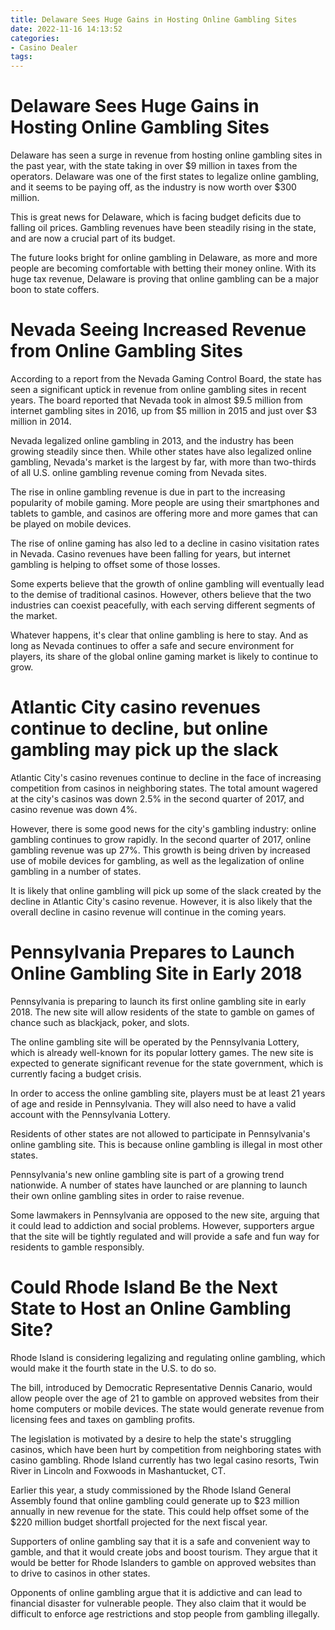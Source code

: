 ```yaml
---
title: Delaware Sees Huge Gains in Hosting Online Gambling Sites 
date: 2022-11-16 14:13:52
categories:
- Casino Dealer
tags:
---
```



#  Delaware Sees Huge Gains in Hosting Online Gambling Sites 

Delaware has seen a surge in revenue from hosting online gambling sites in the past year, with the state taking in over $9 million in taxes from the operators. Delaware was one of the first states to legalize online gambling, and it seems to be paying off, as the industry is now worth over $300 million.

This is great news for Delaware, which is facing budget deficits due to falling oil prices. Gambling revenues have been steadily rising in the state, and are now a crucial part of its budget.

The future looks bright for online gambling in Delaware, as more and more people are becoming comfortable with betting their money online. With its huge tax revenue, Delaware is proving that online gambling can be a major boon to state coffers.

#  Nevada Seeing Increased Revenue from Online Gambling Sites  

According to a report from the Nevada Gaming Control Board, the state has seen a significant uptick in revenue from online gambling sites in recent years. The board reported that Nevada took in almost $9.5 million from internet gambling sites in 2016, up from $5 million in 2015 and just over $3 million in 2014.

Nevada legalized online gambling in 2013, and the industry has been growing steadily since then. While other states have also legalized online gambling, Nevada's market is the largest by far, with more than two-thirds of all U.S. online gambling revenue coming from Nevada sites.

The rise in online gambling revenue is due in part to the increasing popularity of mobile gaming. More people are using their smartphones and tablets to gamble, and casinos are offering more and more games that can be played on mobile devices.

The rise of online gaming has also led to a decline in casino visitation rates in Nevada. Casino revenues have been falling for years, but internet gambling is helping to offset some of those losses.

Some experts believe that the growth of online gambling will eventually lead to the demise of traditional casinos. However, others believe that the two industries can coexist peacefully, with each serving different segments of the market.

Whatever happens, it's clear that online gambling is here to stay. And as long as Nevada continues to offer a safe and secure environment for players, its share of the global online gaming market is likely to continue to grow.

#  Atlantic City casino revenues continue to decline, but online gambling may pick up the slack 

Atlantic City's casino revenues continue to decline in the face of increasing competition from casinos in neighboring states. The total amount wagered at the city's casinos was down 2.5% in the second quarter of 2017, and casino revenue was down 4%. 

However, there is some good news for the city's gambling industry: online gambling continues to grow rapidly. In the second quarter of 2017, online gambling revenue was up 27%. This growth is being driven by increased use of mobile devices for gambling, as well as the legalization of online gambling in a number of states. 

It is likely that online gambling will pick up some of the slack created by the decline in Atlantic City's casino revenue. However, it is also likely that the overall decline in casino revenue will continue in the coming years.

#  Pennsylvania Prepares to Launch Online Gambling Site in Early 2018 
Pennsylvania is preparing to launch its first online gambling site in early 2018. The new site will allow residents of the state to gamble on games of chance such as blackjack, poker, and slots.

The online gambling site will be operated by the Pennsylvania Lottery, which is already well-known for its popular lottery games. The new site is expected to generate significant revenue for the state government, which is currently facing a budget crisis.

In order to access the online gambling site, players must be at least 21 years of age and reside in Pennsylvania. They will also need to have a valid account with the Pennsylvania Lottery.

Residents of other states are not allowed to participate in Pennsylvania's online gambling site. This is because online gambling is illegal in most other states.

Pennsylvania's new online gambling site is part of a growing trend nationwide. A number of states have launched or are planning to launch their own online gambling sites in order to raise revenue.

Some lawmakers in Pennsylvania are opposed to the new site, arguing that it could lead to addiction and social problems. However, supporters argue that the site will be tightly regulated and will provide a safe and fun way for residents to gamble responsibly.

#  Could Rhode Island Be the Next State to Host an Online Gambling Site?

Rhode Island is considering legalizing and regulating online gambling, which would make it the fourth state in the U.S. to do so.

The bill, introduced by Democratic Representative Dennis Canario, would allow people over the age of 21 to gamble on approved websites from their home computers or mobile devices. The state would generate revenue from licensing fees and taxes on gambling profits.

The legislation is motivated by a desire to help the state's struggling casinos, which have been hurt by competition from neighboring states with casino gambling. Rhode Island currently has two legal casino resorts, Twin River in Lincoln and Foxwoods in Mashantucket, CT.

Earlier this year, a study commissioned by the Rhode Island General Assembly found that online gambling could generate up to $23 million annually in new revenue for the state. This could help offset some of the $220 million budget shortfall projected for the next fiscal year.

Supporters of online gambling say that it is a safe and convenient way to gamble, and that it would create jobs and boost tourism. They argue that it would be better for Rhode Islanders to gamble on approved websites than to drive to casinos in other states.

Opponents of online gambling argue that it is addictive and can lead to financial disaster for vulnerable people. They also claim that it would be difficult to enforce age restrictions and stop people from gambling illegally.